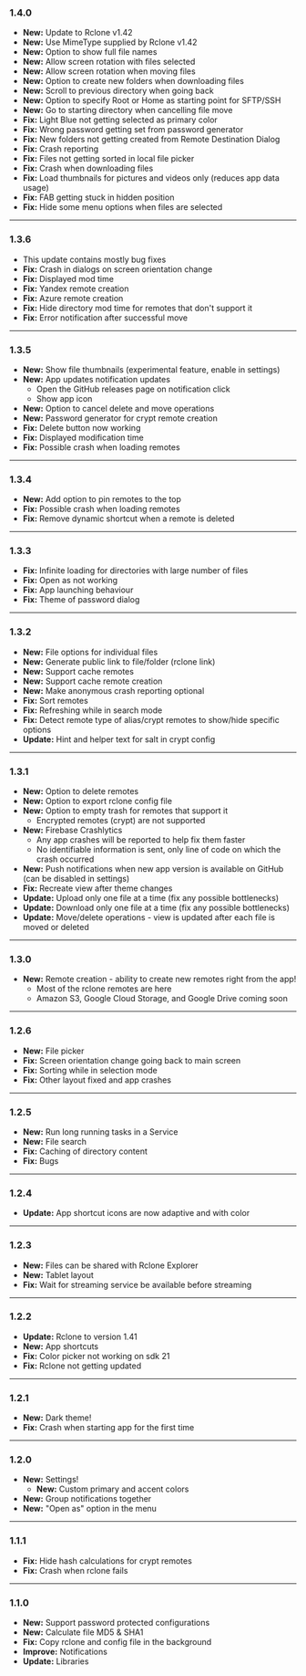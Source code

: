 ### 1.4.0
* **New:** Update to Rclone v1.42
* **New:** Use MimeType supplied by Rclone v1.42
* **New:** Option to show full file names
* **New:** Allow screen rotation with files selected
* **New:** Allow screen rotation when moving files
* **New:** Option to create new folders when downloading files
* **New:** Scroll to previous directory when going back
* **New:** Option to specify Root or Home as starting point for SFTP/SSH
* **New:** Go to starting directory when cancelling file move
* **Fix:** Light Blue not getting selected as primary color
* **Fix:** Wrong password getting set from password generator
* **Fix:** New folders not getting created from Remote Destination Dialog
* **Fix:** Crash reporting
* **Fix:** Files not getting sorted in local file picker
* **Fix:** Crash when downloading files
* **Fix:** Load thumbnails for pictures and videos only (reduces app data usage)
* **Fix:** FAB getting stuck in hidden position
* **Fix:** Hide some menu options when files are selected

***

### 1.3.6
* This update contains mostly bug fixes
* **Fix:** Crash in dialogs on screen orientation change
* **Fix:** Displayed mod time
* **Fix:** Yandex remote creation
* **Fix:** Azure remote creation
* **Fix:** Hide directory mod time for remotes that don't support it
* **Fix:** Error notification after successful move

***

### 1.3.5
* **New:** Show file thumbnails (experimental feature, enable in settings)
* **New:** App updates notification updates
    * Open the GitHub releases page on notification click
    * Show app icon
* **New:** Option to cancel delete and move operations
* **New:** Password generator for crypt remote creation
* **Fix:** Delete button now working
* **Fix:** Displayed modification time
* **Fix:** Possible crash when loading remotes

***

### 1.3.4
* **New:** Add option to pin remotes to the top
* **Fix:** Possible crash when loading remotes
* **Fix:** Remove dynamic shortcut when a remote is deleted

***

### 1.3.3
* **Fix:** Infinite loading for directories with large number of files
* **Fix:** Open as not working
* **Fix:** App launching behaviour
* **Fix:** Theme of password dialog

***

### 1.3.2
* **New:** File options for individual files
* **New:** Generate public link to file/folder (rclone link)
* **New:** Support cache remotes
* **New:** Support cache remote creation
* **New:** Make anonymous crash reporting optional
* **Fix:** Sort remotes
* **Fix:** Refreshing while in search mode
* **Fix:** Detect remote type of alias/crypt remotes to show/hide specific options
* **Update:** Hint and helper text for salt in crypt config

***

### 1.3.1
* **New:** Option to delete remotes
* **New:** Option to export rclone config file
* **New:** Option to empty trash for remotes that support it
    * Encrypted remotes (crypt) are not supported
* **New:** Firebase Crashlytics
    * Any app crashes will be reported to help fix them faster
    * No identifiable information is sent, only line of code on which the crash occurred
* **New:** Push notifications when new app version is available on GitHub (can be disabled in settings)
* **Fix:** Recreate view after theme changes
* **Update:** Upload only one file at a time (fix any possible bottlenecks)
* **Update:** Download only one file at a time (fix any possible bottlenecks)
* **Update:** Move/delete operations - view is updated after each file is moved or deleted

***

### 1.3.0
* **New:** Remote creation - ability to create new remotes right from the app!
    * Most of the rclone remotes are here
    * Amazon S3, Google Cloud Storage, and Google Drive coming soon

***

### 1.2.6
* **New:** File picker
* **Fix:** Screen orientation change going back to main screen
* **Fix:** Sorting while in selection mode
* **Fix:** Other layout fixed and app crashes

***

### 1.2.5
* **New:** Run long running tasks in a Service
* **New:** File search
* **Fix:** Caching of directory content
* **Fix:** Bugs

***

### 1.2.4
* **Update:** App shortcut icons are now adaptive and with color

***

### 1.2.3
* **New:** Files can be shared with Rclone Explorer
* **New:** Tablet layout
* **Fix:** Wait for streaming service be available before streaming

***

### 1.2.2
* **Update:** Rclone to version 1.41
* **New:** App shortcuts
* **Fix:** Color picker not working on sdk 21
* **Fix:** Rclone not getting updated

***

### 1.2.1
* **New:** Dark theme!
* **Fix:** Crash when starting app for the first time

***

### 1.2.0
* **New:** Settings!
    * **New:** Custom primary and accent colors
* **New:** Group notifications together
* **New:** "Open as" option in the menu

***

### 1.1.1
* **Fix:** Hide hash calculations for crypt remotes
* **Fix:** Crash when rclone fails

***

### 1.1.0
* **New:** Support password protected configurations
* **New:** Calculate file MD5 & SHA1
* **Fix:** Copy rclone and config file in the background
* **Improve:** Notifications
* **Update:** Libraries
